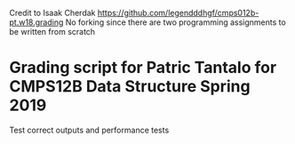 Credit to Isaak Cherdak https://github.com/legendddhgf/cmps012b-pt.w18.grading
No forking since there are two programming assignments to be written from
scratch

# Grading script for Patric Tantalo for CMPS12B Data Structure Spring 2019

Test correct outputs and performance tests
